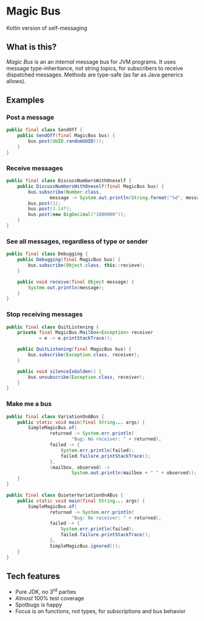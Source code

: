 # Magic Bus

Kotlin version of self-messaging

## What is this?

_Magic Bus_ is an an _internal_ message bus for JVM programs.  It uses
message type-inheritance, not string topics, for subscribers to receive
dispatched messages.  Methods are type-safe (as far as Java generics allows).

## Examples

### Post a message

```java
public final class SendOff {
    public SendOff(final MagicBus bus) {
        bus.post(UUID.randomUUID());
    }
}
```

### Receive messages

```java
public final class DiscussNumbersWithOneself {
    public DiscussNumbersWithOneself(final MagicBus bus) {
        bus.subscribe(Number.class,
                message -> System.out.println(String.format("%d", message)));
        bus.post(1);
        bus.post(3.14f);
        bus.post(new BigDecimal("1000000"));
    }
}
```

### See all messages, regardless of type or sender

```java
public final class Debugging {
    public Debugging(final MagicBus bus) {
        bus.subscribe(Object.class, this::recieve);
    }

    public void receive(final Object message) {
        System.out.println(message);
    }
}
```

### Stop receiving messages

```java
public final class QuitListening {
    private final MagicBus.Mailbox<Exception> receiver
            = e -> e.printStackTrace();

    public QuitListening(final MagicBus bus) {
        bus.subscribe(Exception.class, receiver);
    }

    public void silenceIsGolden() {
        bus.unsubscribe(Exception.class, receiver);
    }
}
```

### Make me a bus

```java
public final class VariationOnABus {
    public static void main(final String... args) {
        SimpleMagicBus.of(
                returned -> System.err.println(
                        "Bug: No receiver: " + returned),
                failed -> {
                    System.err.println(failed);
                    failed.failure.printStackTrace();
                },
                (mailbox, observed) ->
                        System.out.println(mailbox + " " + observed));
    }
}
```

```java
public final class QuieterVariationOnABus {
    public static void main(final String... args) {
        SimpleMagicBus.of(
                returned -> System.err.println(
                        "Bug: No receiver: " + returned),
                failed -> {
                    System.err.println(failed);
                    failed.failure.printStackTrace();
                },
                SimpleMagicBus.ignored());
    }
}
```

## Tech features

* Pure JDK, no 3<sup>rd</sup> parties
* _Almost_ 100% test coverage
* Spotbugs is happy
* Focus is on functions, not types, for subscriptions and bus behavior

